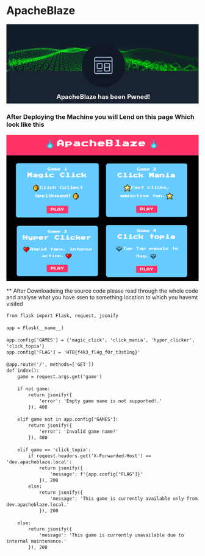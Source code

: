 # ApacheBlaze
![Uploaded Image](https://github.com/0ffsecReaper/ApacheBlaze/blob/README.md/Screenshot%20from%202023-10-25%2018-36-08.png)

### After Deploying the Machine you will Lend on this page Which look like this

![](https://github.com/0ffsecReaper/ApacheBlaze/blob/README.md/HackTheBox-ApacheBlaze-Website.png)

** After Downloadeing the source code please read through the whole code and analyse what you have ssen to something location to which you havemt visited 
```
from flask import Flask, request, jsonify

app = Flask(__name__)

app.config['GAMES'] = {'magic_click', 'click_mania', 'hyper_clicker', 'click_topia'}
app.config['FLAG'] = 'HTB{f4k3_fl4g_f0r_t3st1ng}'

@app.route('/', methods=['GET'])
def index():
    game = request.args.get('game')

    if not game:
        return jsonify({
            'error': 'Empty game name is not supported!.'
        }), 400

    elif game not in app.config['GAMES']:
        return jsonify({
            'error': 'Invalid game name!'
        }), 400

    elif game == 'click_topia':
        if request.headers.get('X-Forwarded-Host') == 'dev.apacheblaze.local':
            return jsonify({
                'message': f'{app.config["FLAG"]}'
            }), 200
        else:
            return jsonify({
                'message': 'This game is currently available only from dev.apacheblaze.local.'
            }), 200

    else:
        return jsonify({
            'message': 'This game is currently unavailable due to internal maintenance.'
        }), 200
```
